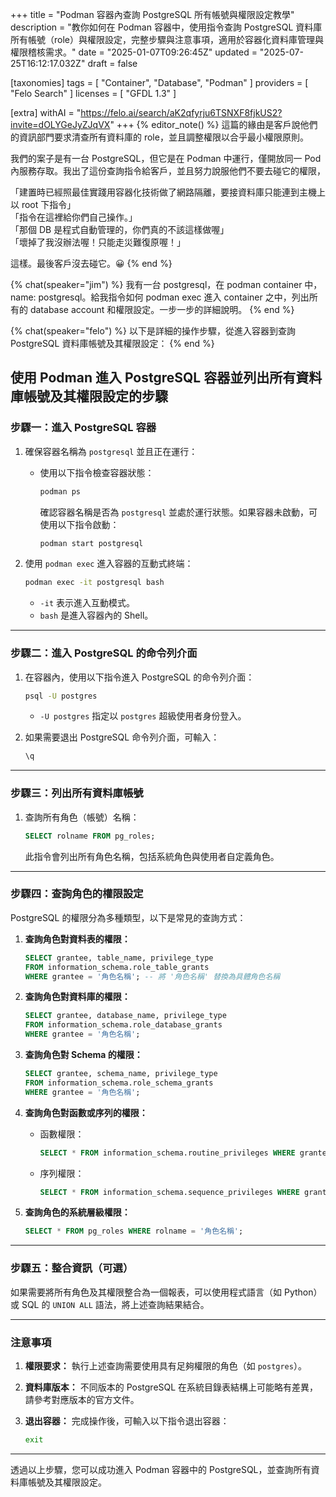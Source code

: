 +++
title = "Podman 容器內查詢 PostgreSQL 所有帳號與權限設定教學"
description = "教你如何在 Podman 容器中，使用指令查詢 PostgreSQL 資料庫所有帳號（role）與權限設定，完整步驟與注意事項，適用於容器化資料庫管理與權限稽核需求。"
date = "2025-01-07T09:26:45Z"
updated = "2025-07-25T16:12:17.032Z"
draft = false

[taxonomies]
tags = [ "Container", "Database", "Podman" ]
providers = [ "Felo Search" ]
licenses = [ "GFDL 1.3" ]

[extra]
withAI = "<https://felo.ai/search/aK2qfyrju6TSNXF8fjkUS2?invite=dOLYGeJyZJqVX>"
+++
{% editor_note() %}
這篇的緣由是客戶說他們的資訊部門要求清查所有資料庫的 role，並且調整權限以合乎最小權限原則。

我們的案子是有一台 PostgreSQL，但它是在 Podman 中運行，僅開放同一 Pod 內服務存取。我出了這份查詢指令給客戶，並且努力說服他們不要去碰它的權限，

「建置時已經照最佳實踐用容器化技術做了網路隔離，要接資料庫只能連到主機上以 root 下指令」  
「指令在這裡給你們自己操作。」  
「那個 DB 是程式自動管理的，你們真的不該這樣做喔」  
「壞掉了我沒辦法喔！只能走災難復原喔！」

這樣。最後客戶沒去碰它。😀
{% end %}

{% chat(speaker="jim") %}
我有一台 postgresql，在 podman container 中，name: postgresql。給我指令如何 podman exec 進入 container 之中，列出所有的 database account 和權限設定。一步一步的詳細說明。
{% end %}

{% chat(speaker="felo") %}
以下是詳細的操作步驟，從進入容器到查詢 PostgreSQL 資料庫帳號及其權限設定：
{% end %}

## 使用 Podman 進入 PostgreSQL 容器並列出所有資料庫帳號及其權限設定的步驟

### **步驟一：進入 PostgreSQL 容器**

1. 確保容器名稱為 `postgresql` 並且正在運行：
   - 使用以下指令檢查容器狀態：

     ```bash
     podman ps
     ```

     確認容器名稱是否為 `postgresql` 並處於運行狀態。如果容器未啟動，可使用以下指令啟動：

     ```bash
     podman start postgresql
     ```

2. 使用 `podman exec` 進入容器的互動式終端：

   ```bash
   podman exec -it postgresql bash
   ```

   - `-it` 表示進入互動模式。
   - `bash` 是進入容器內的 Shell。

---

### **步驟二：進入 PostgreSQL 的命令列介面**

1. 在容器內，使用以下指令進入 PostgreSQL 的命令列介面：

   ```bash
   psql -U postgres
   ```

   - `-U postgres` 指定以 `postgres` 超級使用者身份登入。

2. 如果需要退出 PostgreSQL 命令列介面，可輸入：

   ```bash
   \q
   ```

---

### **步驟三：列出所有資料庫帳號**

1. 查詢所有角色（帳號）名稱：

   ```sql
   SELECT rolname FROM pg_roles;
   ```

   此指令會列出所有角色名稱，包括系統角色與使用者自定義角色。

---

### **步驟四：查詢角色的權限設定**

PostgreSQL 的權限分為多種類型，以下是常見的查詢方式：

1. **查詢角色對資料表的權限：**

   ```sql
   SELECT grantee, table_name, privilege_type
   FROM information_schema.role_table_grants
   WHERE grantee = '角色名稱'; -- 將 '角色名稱' 替換為具體角色名稱
   ```

2. **查詢角色對資料庫的權限：**

   ```sql
   SELECT grantee, database_name, privilege_type
   FROM information_schema.role_database_grants
   WHERE grantee = '角色名稱';
   ```

3. **查詢角色對 Schema 的權限：**

   ```sql
   SELECT grantee, schema_name, privilege_type
   FROM information_schema.role_schema_grants
   WHERE grantee = '角色名稱';
   ```

4. **查詢角色對函數或序列的權限：**
   - 函數權限：

     ```sql
     SELECT * FROM information_schema.routine_privileges WHERE grantee = '角色名稱';
     ```

   - 序列權限：

     ```sql
     SELECT * FROM information_schema.sequence_privileges WHERE grantee = '角色名稱';
     ```

5. **查詢角色的系統層級權限：**

   ```sql
   SELECT * FROM pg_roles WHERE rolname = '角色名稱';
   ```

---

### **步驟五：整合資訊（可選）**

如果需要將所有角色及其權限整合為一個報表，可以使用程式語言（如 Python）或 SQL 的 `UNION ALL` 語法，將上述查詢結果結合。

---

### **注意事項**

1. **權限要求：** 執行上述查詢需要使用具有足夠權限的角色（如 `postgres`）。
2. **資料庫版本：** 不同版本的 PostgreSQL 在系統目錄表結構上可能略有差異，請參考對應版本的官方文件。
3. **退出容器：** 完成操作後，可輸入以下指令退出容器：

   ```bash
   exit
   ```

---

透過以上步驟，您可以成功進入 Podman 容器中的 PostgreSQL，並查詢所有資料庫帳號及其權限設定。
